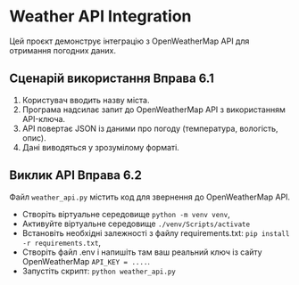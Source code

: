 # Weather API Integration
Цей проєкт демонструє інтеграцію з OpenWeatherMap API для отримання погодних даних.

## Сценарій використання Вправа 6.1
1. Користувач вводить назву міста.
2. Програма надсилає запит до OpenWeatherMap API з використанням API-ключа.
3. API повертає JSON із даними про погоду (температура, вологість, опис).
4. Дані виводяться у зрозумілому форматі.

## Виклик API Вправа 6.2
Файл `weather_api.py` містить код для звернення до OpenWeatherMap API. 
- Створіть віртуальне середовище `python -m venv venv`,
- Активуйте віртуальне середовище `./venv/Scripts/activate`
- Встановіть необхідні залежності з файлу requirements.txt: `pip install -r requirements.txt`,
- Створіть файл .env і напишіть там ваш реальний ключ із сайту OpenWeatherMap `API_KEY = ....`.
- Запустіть скрипт: `python weather_api.py`
